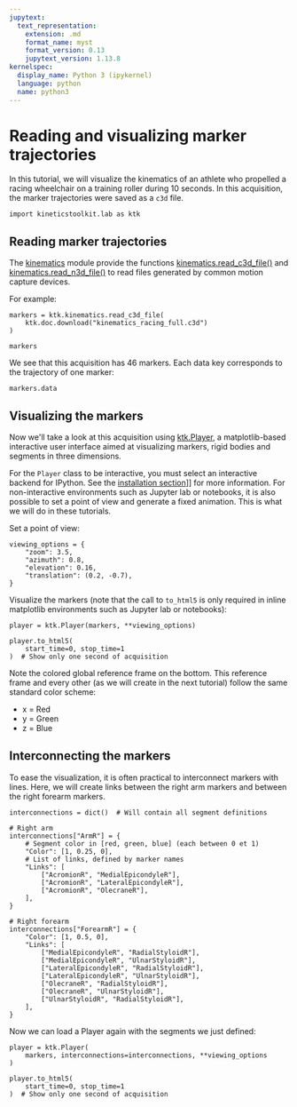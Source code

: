 ```yaml
---
jupytext:
  text_representation:
    extension: .md
    format_name: myst
    format_version: 0.13
    jupytext_version: 1.13.8
kernelspec:
  display_name: Python 3 (ipykernel)
  language: python
  name: python3
---
```


# Reading and visualizing marker trajectories

In this tutorial, we will visualize the kinematics of an athlete who propelled a racing wheelchair on a training roller during 10 seconds. In this acquisition, the marker trajectories were saved as a `c3d` file.

```{code-cell} ipython3
import kineticstoolkit.lab as ktk
```

## Reading marker trajectories

The [kinematics](api/kineticstoolkit.kinematics.rst) module provide the functions [kinematics.read_c3d_file()](api/kineticstoolkit.kinematics.read_c3d_file.rst) and [kinematics.read_n3d_file()](api/kineticstoolkit.kinematics.read_n3d_file.rst) to read files generated by common motion capture devices.

For example:

```{code-cell} ipython3
markers = ktk.kinematics.read_c3d_file(
    ktk.doc.download("kinematics_racing_full.c3d")
)

markers
```

We see that this acquisition has 46 markers. Each data key corresponds to the trajectory of one marker:

```{code-cell} ipython3
markers.data
```

## Visualizing the markers

Now we'll take a look at this acquisition using [ktk.Player](api/kineticstoolkit.Player.rst), a matplotlib-based interactive user interface aimed at visualizing markers, rigid bodies and segments in three dimensions.

For the `Player` class to be interactive, you must select an interactive backend for IPython. See the [installation section](ktk_installing.md)]] for more information. For non-interactive environments such as Jupyter lab or notebooks, it is also possible to set a point of view and generate a fixed animation. This is what we will do in these tutorials.

Set a point of view:

```{code-cell} ipython3
viewing_options = {
    "zoom": 3.5,
    "azimuth": 0.8,
    "elevation": 0.16,
    "translation": (0.2, -0.7),
}
```

Visualize the markers (note that the call to `to_html5` is only required in inline matplotlib environments such as Jupyter lab or notebooks):

```{code-cell} ipython3
player = ktk.Player(markers, **viewing_options)

player.to_html5(
    start_time=0, stop_time=1
)  # Show only one second of acquisition
```

Note the colored global reference frame on the bottom. This reference frame and every other (as we will create in the next tutorial) follow the same standard color scheme:

- x = Red
- y = Green
- z = Blue

## Interconnecting the markers

To ease the visualization, it is often practical to interconnect markers with lines. Here, we will create links between the right arm markers and between the right forearm markers.

```{code-cell} ipython3
interconnections = dict()  # Will contain all segment definitions

# Right arm
interconnections["ArmR"] = {
    # Segment color in [red, green, blue] (each between 0 et 1)
    "Color": [1, 0.25, 0],
    # List of links, defined by marker names
    "Links": [
        ["AcromionR", "MedialEpicondyleR"],
        ["AcromionR", "LateralEpicondyleR"],
        ["AcromionR", "OlecraneR"],
    ],
}

# Right forearm
interconnections["ForearmR"] = {
    "Color": [1, 0.5, 0],
    "Links": [
        ["MedialEpicondyleR", "RadialStyloidR"],
        ["MedialEpicondyleR", "UlnarStyloidR"],
        ["LateralEpicondyleR", "RadialStyloidR"],
        ["LateralEpicondyleR", "UlnarStyloidR"],
        ["OlecraneR", "RadialStyloidR"],
        ["OlecraneR", "UlnarStyloidR"],
        ["UlnarStyloidR", "RadialStyloidR"],
    ],
}
```

Now we can load a Player again with the segments we just defined:

```{code-cell} ipython3
player = ktk.Player(
    markers, interconnections=interconnections, **viewing_options
)

player.to_html5(
    start_time=0, stop_time=1
)  # Show only one second of acquisition
```

